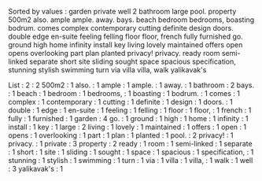 Sorted by values :
garden private well 2 bathroom large pool. property 500m2 also. ample ample. away. bays. beach bedroom bedrooms, boasting bodrum. comes complex contemporary cutting definite design doors. double edge en-suite feeling felling floor floor, french fully furnished go. ground high home infinity install key living lovely maintained offers open opens overlooking part plan planted privacy! privacy. ready room semi-linked separate short site sliding sought space spacious specification, stunning stylish swimming turn via villa villa, walk yalikavak's 

List :
2 : 2
500m2 : 1
also. : 1
ample : 1
ample. : 1
away. : 1
bathroom : 2
bays. : 1
beach : 1
bedroom : 1
bedrooms, : 1
boasting : 1
bodrum. : 1
comes : 1
complex : 1
contemporary : 1
cutting : 1
definite : 1
design : 1
doors. : 1
double : 1
edge : 1
en-suite : 1
feeling : 1
felling : 1
floor : 1
floor, : 1
french : 1
fully : 1
furnished : 1
garden : 4
go. : 1
ground : 1
high : 1
home : 1
infinity : 1
install : 1
key : 1
large : 2
living : 1
lovely : 1
maintained : 1
offers : 1
open : 1
opens : 1
overlooking : 1
part : 1
plan : 1
planted : 1
pool. : 2
privacy! : 1
privacy. : 1
private : 3
property : 2
ready : 1
room : 1
semi-linked : 1
separate : 1
short : 1
site : 1
sliding : 1
sought : 1
space : 1
spacious : 1
specification, : 1
stunning : 1
stylish : 1
swimming : 1
turn : 1
via : 1
villa : 1
villa, : 1
walk : 1
well : 3
yalikavak's : 1
